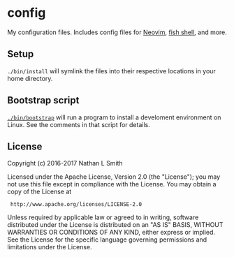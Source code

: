 # config

My configuration files. Includes config files for [Neovim](https://neovim.io),
[fish shell](https://fishshell.com), and more.

## Setup

`./bin/install` will symlink the files into their respective locations in your
home directory.

## Bootstrap script

[`./bin/bootstrap`](bin/bootstrap) will run a program to install a develoment
environment on Linux. See the comments in that script for details.

## License

Copyright (c) 2016-2017 Nathan L Smith

Licensed under the Apache License, Version 2.0 (the "License");
you may not use this file except in compliance with the License.
You may obtain a copy of the License at

     http://www.apache.org/licenses/LICENSE-2.0

Unless required by applicable law or agreed to in writing, software
distributed under the License is distributed on an "AS IS" BASIS,
WITHOUT WARRANTIES OR CONDITIONS OF ANY KIND, either express or implied.
See the License for the specific language governing permissions and
limitations under the License.
